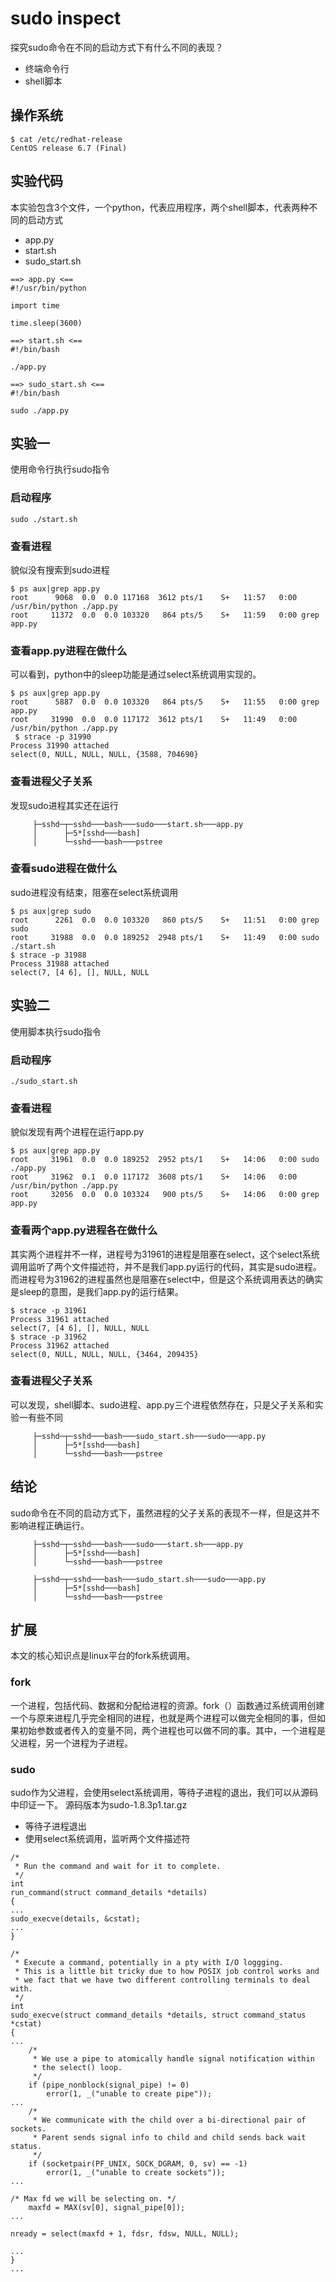 # sudo inspect
探究sudo命令在不同的启动方式下有什么不同的表现？

* 终端命令行
* shell脚本

## 操作系统

```
$ cat /etc/redhat-release
CentOS release 6.7 (Final)
```

## 实验代码
本实验包含3个文件，一个python，代表应用程序，两个shell脚本，代表两种不同的启动方式

* app.py
* start.sh
* sudo_start.sh

```
==> app.py <==
#!/usr/bin/python

import time

time.sleep(3600)

==> start.sh <==
#!/bin/bash

./app.py

==> sudo_start.sh <==
#!/bin/bash

sudo ./app.py
```

## 实验一
使用命令行执行sudo指令

### 启动程序
```
sudo ./start.sh
```

### 查看进程
貌似没有搜索到sudo进程

```
$ ps aux|grep app.py
root      9068  0.0  0.0 117168  3612 pts/1    S+   11:57   0:00 /usr/bin/python ./app.py
root     11372  0.0  0.0 103320   864 pts/5    S+   11:59   0:00 grep app.py
```

### 查看app.py进程在做什么
可以看到，python中的sleep功能是通过select系统调用实现的。

```
$ ps aux|grep app.py
root      5887  0.0  0.0 103320   864 pts/5    S+   11:55   0:00 grep app.py
root     31990  0.0  0.0 117172  3612 pts/1    S+   11:49   0:00 /usr/bin/python ./app.py
 $ strace -p 31990
Process 31990 attached
select(0, NULL, NULL, NULL, {3588, 704690}
```

### 查看进程父子关系
发现sudo进程其实还在运行

```
     ├─sshd─┬─sshd───bash───sudo───start.sh───app.py
     │      ├─5*[sshd───bash]
     │      └─sshd───bash───pstree
```

### 查看sudo进程在做什么
sudo进程没有结束，阻塞在select系统调用

```
$ ps aux|grep sudo
root      2261  0.0  0.0 103320   860 pts/5    S+   11:51   0:00 grep sudo
root     31988  0.0  0.0 189252  2948 pts/1    S+   11:49   0:00 sudo ./start.sh
$ strace -p 31988
Process 31988 attached
select(7, [4 6], [], NULL, NULL
```

## 实验二
使用脚本执行sudo指令

### 启动程序
```
./sudo_start.sh
```

### 查看进程
貌似发现有两个进程在运行app.py

```
$ ps aux|grep app.py
root     31961  0.0  0.0 189252  2952 pts/1    S+   14:06   0:00 sudo ./app.py
root     31962  0.1  0.0 117172  3608 pts/1    S+   14:06   0:00 /usr/bin/python ./app.py
root     32056  0.0  0.0 103324   900 pts/5    S+   14:06   0:00 grep app.py
```

### 查看两个app.py进程各在做什么
其实两个进程并不一样，进程号为31961的进程是阻塞在select，这个select系统调用监听了两个文件描述符，并不是我们app.py运行的代码，其实是sudo进程。而进程号为31962的进程虽然也是阻塞在select中，但是这个系统调用表达的确实是sleep的意图，是我们app.py的运行结果。

```
$ strace -p 31961
Process 31961 attached
select(7, [4 6], [], NULL, NULL
$ strace -p 31962
Process 31962 attached
select(0, NULL, NULL, NULL, {3464, 209435}
```

### 查看进程父子关系
可以发现，shell脚本、sudo进程、app.py三个进程依然存在，只是父子关系和实验一有些不同

```
     ├─sshd─┬─sshd───bash───sudo_start.sh───sudo───app.py
     │      ├─5*[sshd───bash]
     │      └─sshd───bash───pstree
```

## 结论
sudo命令在不同的启动方式下，虽然进程的父子关系的表现不一样，但是这并不影响进程正确运行。

```
     ├─sshd─┬─sshd───bash───sudo───start.sh───app.py
     │      ├─5*[sshd───bash]
     │      └─sshd───bash───pstree
     
     ├─sshd─┬─sshd───bash───sudo_start.sh───sudo───app.py
     │      ├─5*[sshd───bash]
     │      └─sshd───bash───pstree

```
## 扩展
本文的核心知识点是linux平台的fork系统调用。

### fork
一个进程，包括代码、数据和分配给进程的资源。fork（）函数通过系统调用创建一个与原来进程几乎完全相同的进程，也就是两个进程可以做完全相同的事，但如果初始参数或者传入的变量不同，两个进程也可以做不同的事。其中，一个进程是父进程，另一个进程为子进程。

### sudo
sudo作为父进程，会使用select系统调用，等待子进程的退出，我们可以从源码中印证一下。
源码版本为sudo-1.8.3p1.tar.gz

* 等待子进程退出
* 使用select系统调用，监听两个文件描述符

```
/*
 * Run the command and wait for it to complete.
 */
int
run_command(struct command_details *details)
{
...
sudo_execve(details, &cstat);
...
}

/*
 * Execute a command, potentially in a pty with I/O loggging.
 * This is a little bit tricky due to how POSIX job control works and
 * we fact that we have two different controlling terminals to deal with.
 */
int
sudo_execve(struct command_details *details, struct command_status *cstat)
{
...
    /*
     * We use a pipe to atomically handle signal notification within
     * the select() loop.
     */
    if (pipe_nonblock(signal_pipe) != 0)
        error(1, _("unable to create pipe"));
...
    /*
     * We communicate with the child over a bi-directional pair of sockets.
     * Parent sends signal info to child and child sends back wait status.
     */
    if (socketpair(PF_UNIX, SOCK_DGRAM, 0, sv) == -1)
        error(1, _("unable to create sockets"));
...

/* Max fd we will be selecting on. */
    maxfd = MAX(sv[0], signal_pipe[0]);
...

nready = select(maxfd + 1, fdsr, fdsw, NULL, NULL);

...
}
...
```

